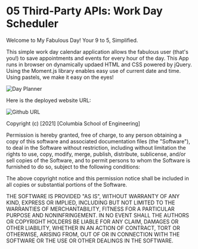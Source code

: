 # 05 Third-Party APIs: Work Day Scheduler

Welcome to My Fabulous Day!
Your 9 to 5, Simplified.

This simple work day calendar application allows the fabulous user (that's you!) to save appointments and events for every hour of the day. 
This App runs in browser on dynamically updaed HTML and CSS powered by jQuery.
Using the Moment.js library enables easy use of current date and time. 
Using pastels, we make it easy on the eyes!



![Day Planner](images/Deployed_App.jpg)

Here is the deployed website URL:

![Github URL](https://github.com/LawrieDrew/Day-Planner.git)

Copyright (c) [2021] [Columbia School of Engineering]

Permission is hereby granted, free of charge, to any person obtaining a copy
of this software and associated documentation files (the "Software"), to deal
in the Software without restriction, including without limitation the rights
to use, copy, modify, merge, publish, distribute, sublicense, and/or sell
copies of the Software, and to permit persons to whom the Software is
furnished to do so, subject to the following conditions:

The above copyright notice and this permission notice shall be included in all
copies or substantial portions of the Software.

THE SOFTWARE IS PROVIDED "AS IS", WITHOUT WARRANTY OF ANY KIND, EXPRESS OR
IMPLIED, INCLUDING BUT NOT LIMITED TO THE WARRANTIES OF MERCHANTABILITY,
FITNESS FOR A PARTICULAR PURPOSE AND NONINFRINGEMENT. IN NO EVENT SHALL THE
AUTHORS OR COPYRIGHT HOLDERS BE LIABLE FOR ANY CLAIM, DAMAGES OR OTHER
LIABILITY, WHETHER IN AN ACTION OF CONTRACT, TORT OR OTHERWISE, ARISING FROM,
OUT OF OR IN CONNECTION WITH THE SOFTWARE OR THE USE OR OTHER DEALINGS IN THE
SOFTWARE.

